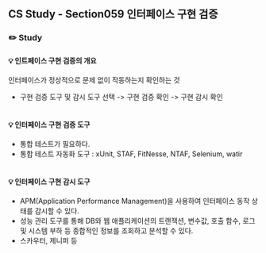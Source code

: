 ## CS Study - Section059 인터페이스 구현 검증
### ✏️ Study
#### 💡 인트페이스 구현 검증의 개요
인터페이스가 정상적으로 문제 없이 작동하는지 확인하는 것
- 구현 검증 도구 및 감시 도구 선택 -> 구현 검증 확인 -> 구현 감시 확인
<br><br>

#### 💡 인터페이스 구현 검증 도구
- 통합 테스트가 필요하다.
- 통합 테스트 자동화 도구 : xUnit, STAF, FitNesse, NTAF, Selenium, watir
<br><br>

#### 💡 인터페이스 구현 감시 도구
- APM(Application Performance Management)을 사용하여 인터페이스 동작 상태를 감시할 수 있다.
- 성능 관리 도구를 통해 DB와 웹 애플리케이션의 트랜잭션, 변수값, 호출 함수, 로그 및 시스템 부하 등 종합적인 정보를 조회하고 분석할 수 있다.
- 스카우터, 제니퍼 등
